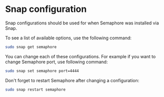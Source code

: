 # Snap configuration

Snap configurations should be used for when Semaphore was installed via Snap.

To see a list of available options, use the following command:

```bash
sudo snap get semaphore
```

You can change each of these configurations. For example if you want to change Semaphore port, use following command:

```bash
sudo snap set semaphore port=4444
```

Don't forget to restart Semaphore after changing a configuration:

```bash
sudo snap restart semaphore
```
